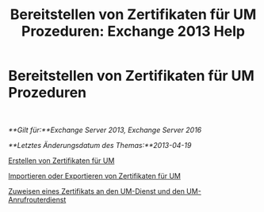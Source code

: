 ﻿---
title: 'Bereitstellen von Zertifikaten für UM Prozeduren: Exchange 2013 Help'
TOCTitle: Bereitstellen von Zertifikaten für UM Prozeduren
ms:assetid: 21631c68-86ad-4f00-a1eb-dcc2758f6bf0
ms:mtpsurl: https://technet.microsoft.com/de-de/library/Dn205139(v=EXCHG.150)
ms:contentKeyID: 54652680
ms.date: 05/22/2018
mtps_version: v=EXCHG.150
ms.translationtype: MT
---

# Bereitstellen von Zertifikaten für UM Prozeduren

 

_**Gilt für:**Exchange Server 2013, Exchange Server 2016_

_**Letztes Änderungsdatum des Themas:**2013-04-19_

[Erstellen von Zertifikaten für UM](create-certificates-for-um-exchange-2013-help.md)

[Importieren oder Exportieren von Zertifikaten für UM](import-or-export-certificates-for-um-exchange-2013-help.md)

[Zuweisen eines Zertifikats an den UM-Dienst und den UM-Anrufrouterdienst](assign-a-certificate-to-the-um-and-um-call-router-services-exchange-2013-help.md)


